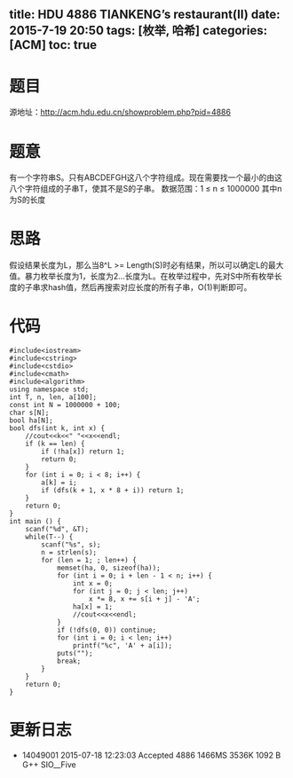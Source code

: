 title: HDU 4886 TIANKENG’s restaurant(Ⅱ)
date: 2015-7-19 20:50
tags: [枚举, 哈希]
categories: [ACM]
toc: true
---
# 题目	
源地址：http://acm.hdu.edu.cn/showproblem.php?pid=4886

# 题意
有一个字符串S。只有ABCDEFGH这八个字符组成。现在需要找一个最小的由这八个字符组成的子串T，使其不是S的子串。
数据范围：1 ≤ n ≤ 1000000 其中n为S的长度

# 思路
假设结果长度为L，那么当8^L >= Length(S)时必有结果，所以可以确定L的最大值。暴力枚举长度为1，长度为2...长度为L。在枚举过程中，先对S中所有枚举长度的子串求hash值，然后再搜索对应长度的所有子串，O(1)判断即可。

<!--more-->

# 代码
```
#include<iostream>
#include<cstring>
#include<cstdio>
#include<cmath>
#include<algorithm>
using namespace std;
int T, n, len, a[100];
const int N = 1000000 + 100;
char s[N];
bool ha[N];
bool dfs(int k, int x) {
    //cout<<k<<" "<<x<<endl;
    if (k == len) {
        if (!ha[x]) return 1;
        return 0;
    }
    for (int i = 0; i < 8; i++) {
        a[k] = i;
        if (dfs(k + 1, x * 8 + i)) return 1;
    }
    return 0;
}
int main () {
    scanf("%d", &T);
    while(T--) {
        scanf("%s", s);
        n = strlen(s);
        for (len = 1; ; len++) {
            memset(ha, 0, sizeof(ha));
            for (int i = 0; i + len - 1 < n; i++) {
                int x = 0;
                for (int j = 0; j < len; j++)
                    x *= 8, x += s[i + j] - 'A';
                ha[x] = 1;
                //cout<<x<<endl;
            }
            if (!dfs(0, 0)) continue;
            for (int i = 0; i < len; i++)
                printf("%c", 'A' + a[i]);
            puts("");
            break;
        }
    }
    return 0;
}
```

# 更新日志
- 14049001  2015-07-18 12:23:03 Accepted    4886    1466MS  3536K   1092 B  G++ SIO__Five
